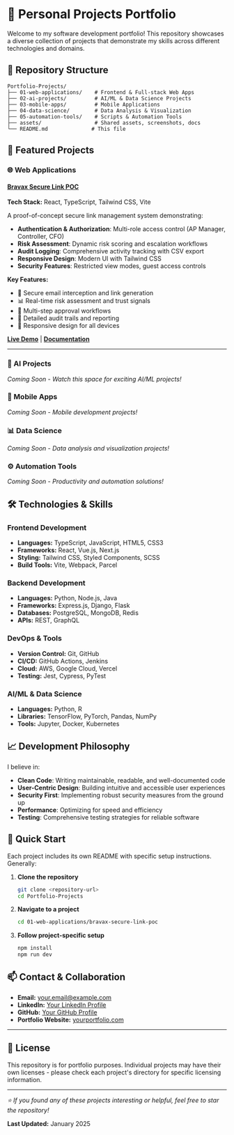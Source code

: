 # 🚀 Personal Projects Portfolio

Welcome to my software development portfolio! This repository showcases a diverse collection of projects that demonstrate my skills across different technologies and domains.

## 📁 Repository Structure

```
Portfolio-Projects/
├── 01-web-applications/    # Frontend & Full-stack Web Apps
├── 02-ai-projects/         # AI/ML & Data Science Projects
├── 03-mobile-apps/         # Mobile Applications
├── 04-data-science/        # Data Analysis & Visualization
├── 05-automation-tools/    # Scripts & Automation Tools
├── assets/                 # Shared assets, screenshots, docs
└── README.md              # This file
```

## 🎯 Featured Projects

### 🌐 Web Applications

#### [Bravax Secure Link POC](./01-web-applications/bravax-secure-link-poc/)
**Tech Stack:** React, TypeScript, Tailwind CSS, Vite

A proof-of-concept secure link management system demonstrating:
- **Authentication & Authorization**: Multi-role access control (AP Manager, Controller, CFO)
- **Risk Assessment**: Dynamic risk scoring and escalation workflows
- **Audit Logging**: Comprehensive activity tracking with CSV export
- **Responsive Design**: Modern UI with Tailwind CSS
- **Security Features**: Restricted view modes, guest access controls

**Key Features:**
- 🔐 Secure email interception and link generation
- 📊 Real-time risk assessment and trust signals
- 👥 Multi-step approval workflows
- 📝 Detailed audit trails and reporting
- 📱 Responsive design for all devices

[**Live Demo**](./01-web-applications/bravax-secure-link-poc/) | [**Documentation**](./01-web-applications/bravax-secure-link-poc/docs/)

---

### 🤖 AI Projects
*Coming Soon - Watch this space for exciting AI/ML projects!*

### 📱 Mobile Apps
*Coming Soon - Mobile development projects!*

### 📊 Data Science
*Coming Soon - Data analysis and visualization projects!*

### ⚙️ Automation Tools
*Coming Soon - Productivity and automation solutions!*

## 🛠️ Technologies & Skills

### Frontend Development
- **Languages:** TypeScript, JavaScript, HTML5, CSS3
- **Frameworks:** React, Vue.js, Next.js
- **Styling:** Tailwind CSS, Styled Components, SCSS
- **Build Tools:** Vite, Webpack, Parcel

### Backend Development
- **Languages:** Python, Node.js, Java
- **Frameworks:** Express.js, Django, Flask
- **Databases:** PostgreSQL, MongoDB, Redis
- **APIs:** REST, GraphQL

### DevOps & Tools
- **Version Control:** Git, GitHub
- **CI/CD:** GitHub Actions, Jenkins
- **Cloud:** AWS, Google Cloud, Vercel
- **Testing:** Jest, Cypress, PyTest

### AI/ML & Data Science
- **Languages:** Python, R
- **Libraries:** TensorFlow, PyTorch, Pandas, NumPy
- **Tools:** Jupyter, Docker, Kubernetes

## 📈 Development Philosophy

I believe in:
- **Clean Code**: Writing maintainable, readable, and well-documented code
- **User-Centric Design**: Building intuitive and accessible user experiences
- **Security First**: Implementing robust security measures from the ground up
- **Performance**: Optimizing for speed and efficiency
- **Testing**: Comprehensive testing strategies for reliable software

## 🚀 Quick Start

Each project includes its own README with specific setup instructions. Generally:

1. **Clone the repository**
   ```bash
   git clone <repository-url>
   cd Portfolio-Projects
   ```

2. **Navigate to a project**
   ```bash
   cd 01-web-applications/bravax-secure-link-poc
   ```

3. **Follow project-specific setup**
   ```bash
   npm install
   npm run dev
   ```

## 📫 Contact & Collaboration

- **Email:** [your.email@example.com](mailto:your.email@example.com)
- **LinkedIn:** [Your LinkedIn Profile](https://linkedin.com/in/yourprofile)
- **GitHub:** [Your GitHub Profile](https://github.com/yourusername)
- **Portfolio Website:** [yourportfolio.com](https://yourportfolio.com)

---

## 📄 License

This repository is for portfolio purposes. Individual projects may have their own licenses - please check each project's directory for specific licensing information.

---

*⭐ If you found any of these projects interesting or helpful, feel free to star the repository!*

**Last Updated:** January 2025
